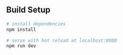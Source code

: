 ## Build Setup

``` bash
# install dependencies
npm install

# serve with hot reload at localhost:8080
npm run dev
```

